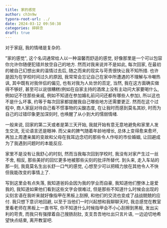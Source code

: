 ```yaml
---
title: 家的感觉
author: ch3n9w
typora-root-url: ../
date: 2024-03-12 09:50:38
categories: 碎碎念
draft: true
---
```


对于家庭, 我的情绪是复杂的.

<!--more-->

"家的感觉", 这个名词通常给人以一种温馨而舒适的感觉, 好像那里是一个可以包容你允许你随便犯错并放空自己的地方. 然而对我来说并不是如此, 每次回家, 在最初的被自己幻想出来的温情过去后, 随之而来的现实与苛责很快让我不知所措. 也许是因为在学校时间过久的原因, 我常常会忘记自己在家中所遭遇的不理解与冷嘲热讽, 其中既有对我伴侣的偏见, 也有对我为人处世的否定, 当然, 我在这方面确实做得不够好, 甚至可以说很糟糕(例如在自家主持的酒席上没有主动问大家要喝什么, 例如记不住那些亲戚, 例如不知道在参加婚礼前问问还都有哪些人参加), 所以这也不是什么坏事, 约等于每次回家都提醒我自己哪些地方还需要更正. 然而在这个过程中, 商人家庭对待自己看不惯事物的尖酸态度, 在让我时而感到莫名其妙, 时而为自己的过错印象更加深刻时, 也唤醒了从小到大的懦弱情绪. 

一般来说, 回家的第二天或者是第三天开始, 我就开始有意无意地避免和家里人发生交流, 无论语言还是眼神. 而父亲的脾气随着年龄地增长, 总体上变得愈来愈坏, 再加上周遭亲属的变故和父母在我耳边念叨的那些令人作呕的市侩婚姻, 让回避成为了我遇到问题时的本能反应.

家里不是没有让我舒心的时刻, 然而当我每次回到学校时, 我没有对家产生过一丝不舍, 相反, 那些美好的回忆更多地被那些尖刻的批评所替代. 到头来, 走入车站的那一刻, 我竟莫名生出长舒一口气的感觉, 心想至少可以把精力放在其他令人不快但我能改变的事情上了. 

写到这里会有点失落, 我知道爸妈会因为我的学业而自豪, 我知道他们整体上是爱我的, 我知道如果他们看到这些文字会很难过, 但是那些不知道什么时候会出现的尖刻言语在我听来就好像指甲在黑板上刮擦, 和他们的交流也变成了战战兢兢的应付. 我只想下意识地回避, 以至于当他们一时兴起想和我聊聊天时, 我总感觉在教室里看老师在黑板上一直书写, 你不知道什么时候指甲会不小心刮擦到黑板, 发出尖利的苛责, 而我只有强撑着自己搜肠刮肚, 支支吾吾地吐出只言片语, 一边迫切地希望快点结束, 离开教室吧.
